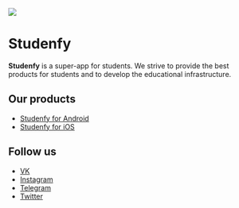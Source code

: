<img src="https://cdn.studenfy.com/cover2.jpg"></img>

# Studenfy
**Studenfy** is a super-app for students. We strive to provide the best products for students and to develop the educational infrastructure.

## Our products
* [Studenfy for Android](https://play.google.com/store/apps/details?id=com.studenfy.app)
* [Studenfy for iOS](https://apps.apple.com/us/app/studenfy/id1574693820)

## Follow us
* [VK](https://vk.com/studenfy)
* [Instagram](https://instagram.com/studenfy)
* [Telegram](https://t.me/studenfy)
* [Twitter](https://twitter.com/studenfy)
